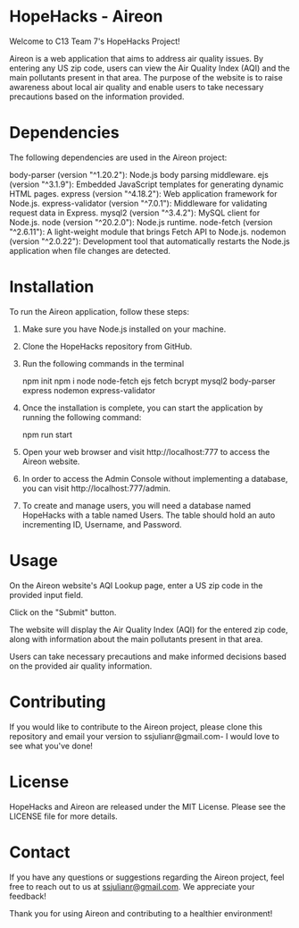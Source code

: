 # HopeHacks - Aireon
Welcome to C13 Team 7's HopeHacks Project! 

Aireon is a web application that aims to address air quality issues. By entering any US zip code, users can view the Air Quality Index (AQI) and the main pollutants present in that area. The purpose of the website is to raise awareness about local air quality and enable users to take necessary precautions based on the information provided.

# Dependencies
The following dependencies are used in the Aireon project:

body-parser (version "^1.20.2"): Node.js body parsing middleware.
ejs (version "^3.1.9"): Embedded JavaScript templates for generating dynamic HTML pages.
express (version "^4.18.2"): Web application framework for Node.js.
express-validator (version "^7.0.1"): Middleware for validating request data in Express.
mysql2 (version "^3.4.2"): MySQL client for Node.js.
node (version "^20.2.0"): Node.js runtime.
node-fetch (version "^2.6.11"): A light-weight module that brings Fetch API to Node.js.
nodemon (version "^2.0.22"): Development tool that automatically restarts the Node.js application when file changes are detected.

# Installation
To run the Aireon application, follow these steps:

1) Make sure you have Node.js installed on your machine.
   
2) Clone the HopeHacks repository from GitHub.
   
3) Run the following commands in the terminal
 
     npm init
     npm i node node-fetch ejs fetch bcrypt mysql2 body-parser express nodemon express-validator
   
4) Once the installation is complete, you can start the application by running the following command:
 
     npm run start
   
5) Open your web browser and visit http://localhost:777 to access the Aireon website.

6) In order to access the Admin Console without implementing a database, you can visit http://localhost:777/admin.

7) To create and manage users, you will need a database named HopeHacks with a table named Users. The table should hold an auto incrementing ID, Username, and Password. 
 
# Usage
On the Aireon website's AQI Lookup page, enter a US zip code in the provided input field.

Click on the "Submit" button.

The website will display the Air Quality Index (AQI) for the entered zip code, along with information about the main pollutants present in that area.

Users can take necessary precautions and make informed decisions based on the provided air quality information.

# Contributing
If you would like to contribute to the Aireon project, please clone this repository and email your version to ssjulianr@gmail.com- I would love to see what you've done!

# License
HopeHacks and Aireon are released under the MIT License. Please see the LICENSE file for more details.

# Contact
If you have any questions or suggestions regarding the Aireon project, feel free to reach out to us at ssjulianr@gmail.com. We appreciate your feedback!

Thank you for using Aireon and contributing to a healthier environment!
